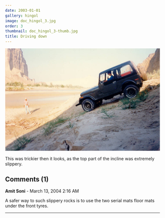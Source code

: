 ```yaml
---
date: 2003-01-01
gallery: hingol
image: doc_hingol_3.jpg
order: 3
thumbnail: doc_hingol_3-thumb.jpg
title: Driving down
---
```


![Driving down](./doc_hingol_3.jpg)

This was trickier then it looks, as the top part of the incline was extremely slippery.

<div id="comments">

## Comments (1)

**Amit Soni** - March 13, 2004  2:16 AM

A safer way to such slippery rocks is to use the two serial mats floor mats under the front tyres.

---

</div>